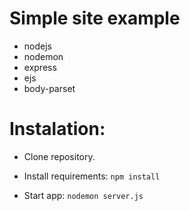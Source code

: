 # Simple site example

* nodejs
* nodemon
* express
* ejs
* body-parset

# Instalation:

* Clone repository.

* Install requirements:
	`npm install`

* Start app:
	`nodemon server.js`
